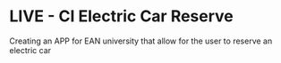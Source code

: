 # LIVE - CI Electric Car Reserve 
Creating an APP for EAN university that allow for the user to reserve an electric car 
